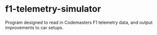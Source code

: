 # f1-telemetry-simulator
Program designed to read in Codemasters F1 telemetry data, and output improvements to car setups.
